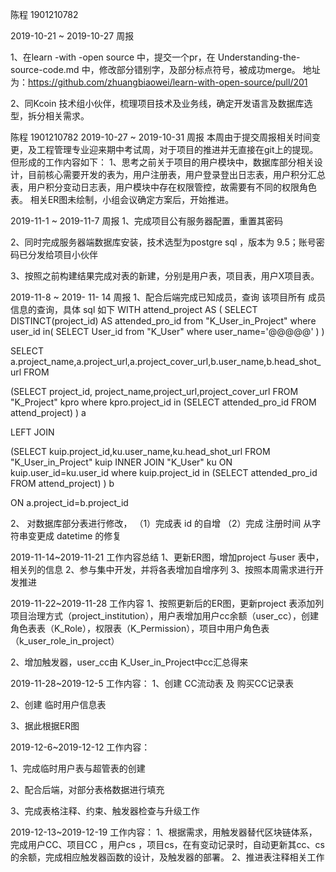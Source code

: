 陈程 1901210782 

2019-10-21 ~ 2019-10-27 周报 

1、在learn -with -open source 中，提交一个pr，在 Understanding-the-source-code.md 中，修改部分错别字，及部分标点符号，被成功merge。 地址为：https://github.com/zhuangbiaowei/learn-with-open-source/pull/201

2、同Kcoin 技术组小伙伴，梳理项目技术及业务线，确定开发语言及数据库选型，拆分相关需求。


陈程 1901210782 
2019-10-27 ~ 2019-10-31 周报 
本周由于提交周报相关时间变更，及工程管理专业迎来期中考试周，对于项目的推进并无直接在git上的提现。
但形成的工作内容如下：
1、思考之前关于项目的用户模块中，数据库部分相关设计，目前核心需要开发的表为，用户注册表，用户登录登出日志表，用户积分汇总表，用户积分变动日志表，用户模块中存在权限管控，故需要有不同的权限角色表。
相关ER图未绘制，小组会议确定方案后，开始推进。


2019-11-1 ~ 2019-11-7 周报 
1、完成项目公有服务器配置，重置其密码

2、同时完成服务器端数据库安装，技术选型为postgre sql ，版本为 9.5；账号密码已分发给项目小伙伴

3、按照之前构建结果完成对表的新建，分别是用户表，项目表，用户X项目表。
  



2019-11-8 ~ 2019- 11- 14 周报
1、配合后端完成已知成员，查询 该项目所有 成员信息的查询，具体 sql 如下
WITH attend_project AS
(
SELECT DISTINCT(project_id) AS attended_pro_id from "K_User_in_Project"
where user_id in(
SELECT User_id  from "K_User"
where user_name='@@@@@' 
)
)


SELECT a.project_name,a.project_url,a.project_cover_url,b.user_name,b.head_shot_url FROM

(SELECT project_id, project_name,project_url,project_cover_url FROM "K_Project" kpro
where kpro.project_id in 
(SELECT attended_pro_id FROM attend_project)
) a

LEFT JOIN 

(SELECT kuip.project_id,ku.user_name,ku.head_shot_url FROM "K_User_in_Project" kuip INNER JOIN "K_User" ku ON kuip.user_id=ku.user_id
where kuip.project_id in 
(SELECT attended_pro_id FROM attend_project)
) b

ON a.project_id=b.project_id

2、 对数据库部分表进行修改，
（1）完成表 id 的自增
（2）完成 注册时间 从字符串变更成 datetime 的修复




2019-11-14~2019-11-21 工作内容总结
1、更新ER图，增加project 与user 表中，相关列的信息
2、参与集中开发，并将各表增加自增序列
3、按照本周需求进行开发推进


2019-11-22~2019-11-28 工作内容
1、按照更新后的ER图，更新project 表添加列项目治理方式（project_institution），用户表增加用户cc余额（user_cc），创建角色表表（K_Role），权限表（K_Permission），项目中用户角色表（k_user_role_in_project）

2、增加触发器，user_cc由 K_User_in_Project中cc汇总得来

2019-11-28~2019-12-5 工作内容：
1、创建 CC流动表 及 购买CC记录表

2、创建 临时用户信息表

3、据此根据ER图


2019-12-6~2019-12-12 工作内容：

1、完成临时用户表与超管表的创建

2、配合后端，对部分表格数据进行填充

3、完成表格注释、约束、触发器检查与升级工作


2019-12-13~2019-12-19 工作内容：
1、根据需求，用触发器替代区块链体系，完成用户CC、项目CC ，用户cs ，项目cs，在有变动记录时，自动更新其cc、cs的余额，完成相应触发器函数的设计，及触发器的部署。
2、推进表注释相关工作

